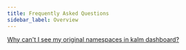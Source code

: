 ```yaml
---
title: Frequently Asked Questions
sidebar_label: Overview
---
```


[Why can't I see my original namespaces in kalm dashboard?](./old-resources-visibility)

